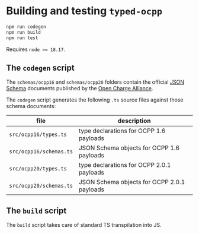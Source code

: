 
# Building and testing `typed-ocpp`

```sh
npm run codegen
npm run build
npm run test
```

Requires `node >= 18.17`.

## The `codegen` script

The `schemas/ocpp16` and `schemas/ocpp20` folders contain the official
[JSON Schema][b2] documents published by the [Open Charge Alliance][b1].

The `codegen` script generates the following `.ts` source files against
those schema documents:

| file | description |
| --- | --- |
| `src/ocpp16/types.ts` | type declarations for OCPP 1.6 payloads | 
| `src/ocpp16/schemas.ts` | JSON Schema objects for OCPP 1.6 payloads |
| `src/ocpp20/types.ts` | type declarations for OCPP 2.0.1 payloads |
| `src/ocpp20/schemas.ts` | JSON Schema objects for OCPP 2.0.1 payloads |

## The `build` script

The `build` script takes care of standard TS transpilation into JS.

[b1]: https://openchargealliance.org
[b2]: https://json-schema.org
